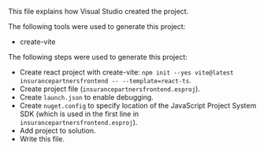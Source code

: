 This file explains how Visual Studio created the project.

The following tools were used to generate this project:
- create-vite

The following steps were used to generate this project:
- Create react project with create-vite: `npm init --yes vite@latest insurancepartnersfrontend -- --template=react-ts`.
- Create project file (`insurancepartnersfrontend.esproj`).
- Create `launch.json` to enable debugging.
- Create `nuget.config` to specify location of the JavaScript Project System SDK (which is used in the first line in `insurancepartnersfrontend.esproj`).
- Add project to solution.
- Write this file.
